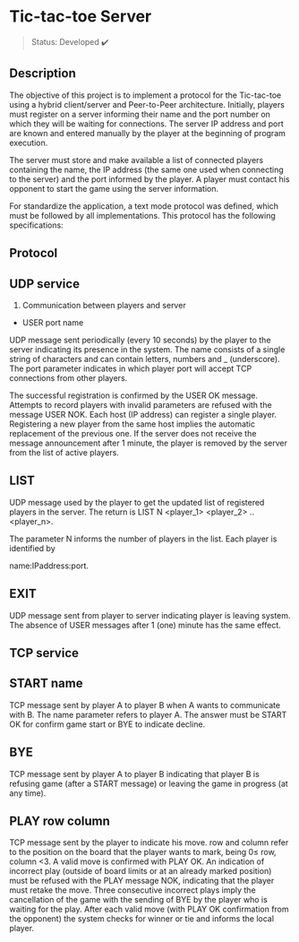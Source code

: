 # Tic-tac-toe Server

> Status: Developed ✔️

## Description

The objective of this project is to implement a protocol for the Tic-tac-toe using a hybrid client/server and Peer-to-Peer architecture. Initially, players must
register on a server informing their name and the port number on which they will be
waiting for connections. The server IP address and port are known and entered manually
by the player at the beginning of program execution.

The server must store and make available a list of connected players containing
the name, the IP address (the same one used when connecting to the server) and the
port informed by the player. A player must contact his opponent to start the game
using the server information.

For standardize the application, a text mode protocol was defined, which must be followed by all
implementations. This protocol has the following specifications:

## Protocol

## UDP service

1) Communication between players and server 

* USER port name

UDP message sent periodically (every 10 seconds) by the player to the
server indicating its presence in the system. The name consists of a single string of
characters and can contain letters, numbers and _ (underscore). The port parameter indicates in which player port will accept TCP connections from other players.

The successful registration is confirmed by the USER OK message. Attempts to record
players with invalid parameters are refused with the message USER NOK. Each host
(IP address) can register a single player. Registering a new player from the same host
implies the automatic replacement of the previous one. If the server does not receive the message  announcement after 1 minute, the player is removed by the server from the list of active players.

## LIST

UDP message used by the player to get the updated list of registered players in the
server. 
The return is LIST N <player_1> <player_2> .. <player_n>. 

The parameter N informs the number of players in the list. Each player is identified by

name:IPaddress:port.

## EXIT

UDP message sent from player to server indicating player is leaving
system. The absence of USER messages after 1 (one) minute has the same effect.

## TCP service

## START name

TCP message sent by player A to player B when A wants to communicate
with B. The name parameter refers to player A. The answer must be START OK for
confirm game start or BYE to indicate decline.

## BYE
TCP message sent by player A to player B indicating that player B is refusing
game (after a START message) or leaving the game in progress (at any time).

## PLAY row column
TCP message sent by the player to indicate his move. row and column refer
to the position on the board that the player wants to mark, being 0≤ row, column <3.
A valid move is confirmed with PLAY OK. An indication of incorrect play (outside of
board limits or at an already marked position) must be refused with the PLAY message
NOK, indicating that the player must retake the move. Three consecutive incorrect plays
imply the cancellation of the game with the sending of BYE by the player who is waiting for the
play.
After each valid move (with PLAY OK confirmation from the opponent) the system checks for
winner or tie and informs the local player.  
